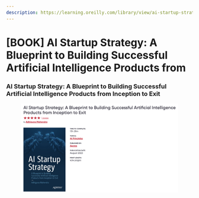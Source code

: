 ```yaml
---
description: https://learning.oreilly.com/library/view/ai-startup-strategy/9781484295021/
---
```


# \[BOOK] AI Startup Strategy: A Blueprint to Building Successful Artificial Intelligence Products from

### AI Startup Strategy: A Blueprint to Building Successful Artificial Intelligence Products from Inception to Exit

<figure><img src="../../../.gitbook/assets/image (1) (1).png" alt=""><figcaption></figcaption></figure>
